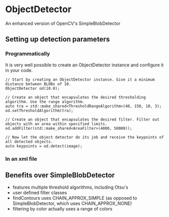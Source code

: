 # ObjectDetector
An enhanced version of OpenCV's SimpleBlobDetector

## Setting up detection parameters

### Programmatically
It is very well possible to create an ObjectDetector instance and configure it in your code. 

```
// Start by creating an ObjectDetector instance. Give it a minimum distance between BLOBs of 10.
ObjectDetector od(10.0);

// Create an object that encapsulates the desired thresholding algorithm. Use the range algorithm.
auto tra = std::make_shared<ThresholdRangeAlgorithm>(40, 150, 10, 3);
od.setThresholdAlgorithm(tra);

// Create an object that encapsulates the desired filter. Filter out objects with an area within specified limits.
od.addFilter(std::make_shared<AreaFilter>(4000, 50000));

// Now let the object detector do its job and receive the keypoints of all detected objects.
auto keypoints = od.detect(image);

```

### In an xml file


## Benefits over SimpleBlobDetector
- features multiple threshold algorithms, including Otsu's
- user defined filter classes
- findContours uses CHAIN_APPROX_SIMPLE (as opposed to SimpleBlobDetector, which uses CHAIN_APPROX_NONE)
- filtering by color actually uses a range of colors